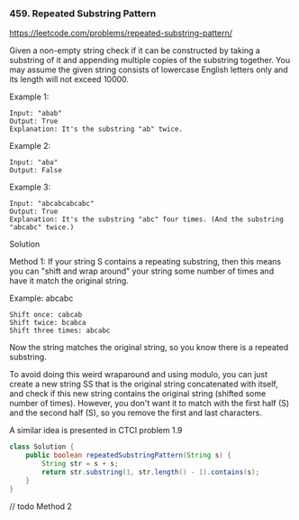 ### 459. Repeated Substring Pattern

https://leetcode.com/problems/repeated-substring-pattern/

Given a non-empty string check if it can be constructed by taking a substring of it and appending multiple copies of the substring together. You may assume the given string consists of lowercase English letters only and its length will not exceed 10000.

 

Example 1:
```
Input: "abab"
Output: True
Explanation: It's the substring "ab" twice.
```
Example 2:
```
Input: "aba"
Output: False
```
Example 3:
```
Input: "abcabcabcabc"
Output: True
Explanation: It's the substring "abc" four times. (And the substring "abcabc" twice.)
```

Solution

Method 1:
If your string S contains a repeating substring, then this means you can "shift and wrap around" your string some number of times and have it match the original string.

Example: abcabc
```
Shift once: cabcab
Shift twice: bcabca
Shift three times: abcabc
```
Now the string matches the original string, so you know there is a repeated substring.

To avoid doing this weird wraparound and using modulo, you can just create a new string SS that is the original string concatenated with itself, and check if this new string contains the original string (shifted some number of times). However, you don't want it to match with the first half (S) and the second half (S), so you remove the first and last characters.

A similar idea is presented in CTCI problem 1.9

```java
class Solution {
    public boolean repeatedSubstringPattern(String s) {
        String str = s + s;
        return str.substring(1, str.length() - 1).contains(s);
    }
}
```
// todo
Method 2